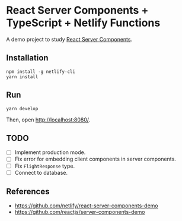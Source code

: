 # React Server Components + TypeScript + Netlify Functions

A demo project to study [React Server Components](https://reactjs.org/blog/2020/12/21/data-fetching-with-react-server-components.html).

## Installation

```shell
npm install -g netlify-cli
yarn install
```

## Run

```shell
yarn develop
```

Then, open [http://localhost:8080/](http://localhost:8080/).

## TODO

- [ ] Implement production mode.
- [ ] Fix error for embedding client components in server components.
- [ ] Fix `FlightResponse` type.
- [ ] Connect to database.

## References

- https://github.com/netlify/react-server-components-demo
- https://github.com/reactjs/server-components-demo
